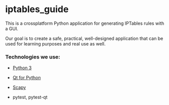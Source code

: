 # iptables_guide

This is a crossplatform Python application for generating IPTables rules with a GUI.

Our goal is to create a safe, practical, well-designed application that can be used for learning purposes and real use as well.

### Technologies we use:
- [Python 3](https://docs.python.org/3/)
- [Qt for Python](https://www.qt.io/qt-for-python)
- [Scapy](https://scapy.net/)

- pytest, pytest-qt
